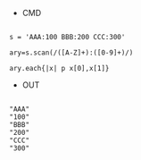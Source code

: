 - CMD

```

s = 'AAA:100 BBB:200 CCC:300'

ary=s.scan(/([A-Z]+):([0-9]+)/)

ary.each{|x| p x[0],x[1]}

```


- OUT

```

"AAA"
"100"
"BBB"
"200"
"CCC"
"300"

```
